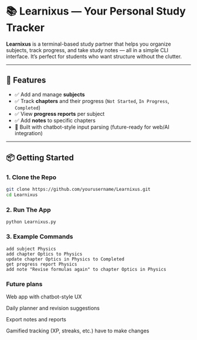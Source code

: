 # 📚 Learnixus — Your Personal Study Tracker

**Learnixus** is a terminal-based study partner that helps you organize subjects, track progress, and take study notes — all in a simple CLI interface. It’s perfect for students who want structure without the clutter.

---

## 🚀 Features

- ✅ Add and manage **subjects**
- ✅ Track **chapters** and their progress (`Not Started`, `In Progress`, `Completed`)
- ✅ View **progress reports** per subject
- ✅ Add **notes** to specific chapters
- 🧠 Built with chatbot-style input parsing (future-ready for web/AI integration)

---

## 📦 Getting Started

### 1. Clone the Repo

```bash
git clone https://github.com/yourusername/Learnixus.git
cd Learnixus
```
### 2. Run The App

```
python Learnixus.py
```

### 3. Example Commands

```
add subject Physics
add chapter Optics to Physics
update chapter Optics in Physics to Completed
get progress report Physics
add note "Revise formulas again" to chapter Optics in Physics
```

### Future plans
Web app with chatbot-style UX

Daily planner and revision suggestions

Export notes and reports

Gamified tracking (XP, streaks, etc.)
have to make changes